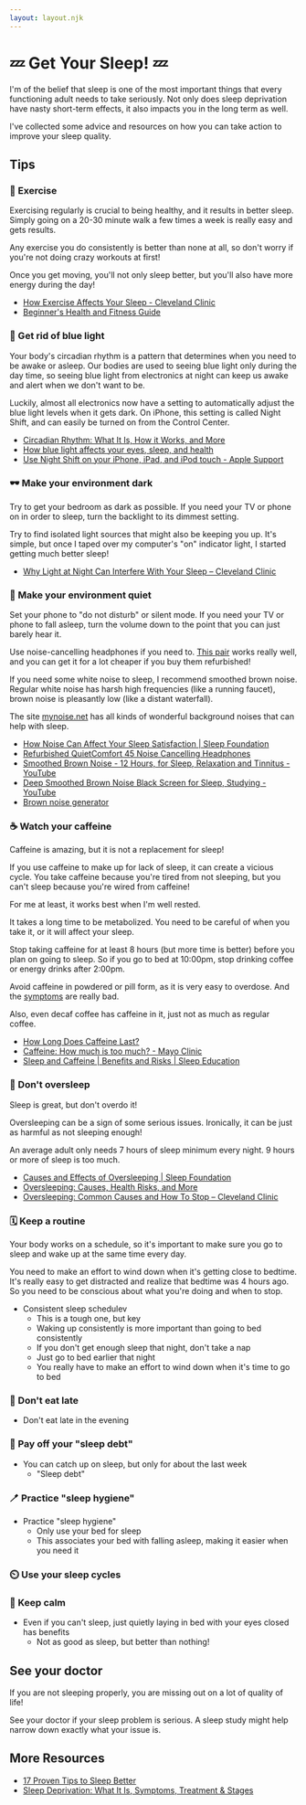 ```yaml
---
layout: layout.njk
---
```


# 💤 Get Your Sleep! 💤
I'm of the belief that sleep is one of the most important things that every functioning adult needs to take seriously. 
Not only does sleep deprivation have nasty short-term effects, it also impacts you in the long term as well.

I've collected some advice and resources on how you can take action to improve your sleep quality.

## Tips

### 🏃 Exercise
Exercising regularly is crucial to being healthy, and it results in better sleep. Simply going on a 20-30 minute walk a 
few times a week is really easy and gets results.

Any exercise you do consistently is better than none at all, so don't worry if you're not doing crazy workouts at first!

Once you get moving, you'll not only sleep better, but you'll also have more energy during the day!

- [How Exercise Affects Your Sleep - Cleveland Clinic](https://health.clevelandclinic.org/how-exercise-affects-your-sleep/)
- [Beginner's Health and Fitness Guide](https://liamrosen.com/fitness.html)

### 📱 Get rid of blue light
Your body's circadian rhythm is a pattern that determines when you need to be awake or asleep. Our bodies are used to 
seeing blue light only during the day time, so seeing blue light from electronics at night can keep us awake and 
alert when we don't want to be.

Luckily, almost all electronics now have a setting to automatically adjust the blue light levels when it gets dark. On 
iPhone, this setting is called Night Shift, and can easily be turned on from the Control Center.

- [Circadian Rhythm: What It Is, How it Works, and More](https://www.healthline.com/health/healthy-sleep/circadian-rhythm)
- [How blue light affects your eyes, sleep, and health](https://health.ucdavis.edu/blog/cultivating-health/blue-light-effects-on-your-eyes-sleep-and-health/2022/08)
- [Use Night Shift on your iPhone, iPad, and iPod touch - Apple Support](https://support.apple.com/en-us/HT207570)

### 🕶️ Make your environment dark
Try to get your bedroom as dark as possible. If you need your TV or phone on in order to sleep, turn the backlight 
to its dimmest setting.

Try to find isolated light sources that might also be keeping you up. It's simple, but once I taped over my computer's 
"on" indicator light, I started getting much better sleep! 

- [Why Light at Night Can Interfere With Your Sleep – Cleveland Clinic](https://health.clevelandclinic.org/light-night-can-interfere-sleep/)

### 🤫 Make your environment quiet
Set your phone to "do not disturb" or silent mode. If you need your TV or phone to fall asleep, turn the volume down 
to the point that you can just barely hear it.

Use noise-cancelling headphones if you need to. [This pair](https://www.bose.com/p/refurbished/bose-quietcomfort-45-headphones-refurbished/QC45-HEADPHONEARN-FR.html?dwvar_QC45-HEADPHONEARN-FR_color=BLACK&quantity=1)
works really well, and you can get it for a lot cheaper if you buy them refurbished!

If you need some white noise to sleep, I recommend smoothed brown noise. Regular white noise has harsh high 
frequencies (like a running faucet), brown noise is pleasantly low (like a distant waterfall).

The site [mynoise.net](https://mynoise.net) has all kinds of wonderful background noises that can help with sleep.

- [How Noise Can Affect Your Sleep Satisfaction | Sleep Foundation](https://www.sleepfoundation.org/noise-and-sleep)
- [Refurbished QuietComfort 45 Noise Cancelling Headphones](https://www.bose.com/p/refurbished/bose-quietcomfort-45-headphones-refurbished/QC45-HEADPHONEARN-FR.html?dwvar_QC45-HEADPHONEARN-FR_color=BLACK&quantity=1)
- [Smoothed Brown Noise - 12 Hours, for Sleep, Relaxation and Tinnitus - YouTube](https://www.youtube.com/watch?v=-teK_6JX9gc)
- [Deep Smoothed Brown Noise Black Screen for Sleep, Studying - YouTube](https://www.youtube.com/watch?v=RfocDdUn9tI)
- [Brown noise generator](https://mynoise.net/NoiseMachines/whiteNoiseGenerator.php?l=61565247423733292622&a=1&am=s&title=White%20Noise%20&%20Co)

### ☕ Watch your caffeine
Caffeine is amazing, but it is not a replacement for sleep!

If you use caffeine to make up for lack of sleep, it can create a vicious cycle. You take caffeine because
you're tired from not sleeping, but you can't sleep because you're wired from caffeine!

For me at least, it works best when I'm well rested.

It takes a long time to be metabolized. You need to be careful of when you take it, or it will affect your sleep.

Stop taking caffeine for at least 8 hours (but more time is better) before you plan on going to sleep. So if you go 
to bed at 10:00pm, stop drinking coffee or energy drinks after 2:00pm.

Avoid caffeine in powdered or pill form, as it is very easy to overdose. And the [symptoms](https://www.healthline.com/health/caffeine-overdose#symptoms)
are really bad.

Also, even decaf coffee has caffeine in it, just not as much as regular coffee.

- [How Long Does Caffeine Last?](https://www.healthline.com/health/how-long-does-caffeine-last#how-long-symptoms-last)
- [Caffeine: How much is too much? - Mayo Clinic](https://www.mayoclinic.org/healthy-lifestyle/nutrition-and-healthy-eating/in-depth/caffeine/art-20045678)
- [Sleep and Caffeine | Benefits and Risks | Sleep Education](https://sleepeducation.org/sleep-caffeine/)

### 🛌 Don't oversleep
Sleep is great, but don't overdo it!

Oversleeping can be a sign of some serious issues. Ironically, it can be just as harmful as not sleeping enough!

An average adult only needs 7 hours of sleep minimum every night. 9 hours or more of sleep is too much.

- [Causes and Effects of Oversleeping | Sleep Foundation](https://www.sleepfoundation.org/how-sleep-works/oversleeping)
- [Oversleeping: Causes, Health Risks, and More](https://www.healthline.com/health/oversleeping)
- [Oversleeping: Common Causes and How To Stop – Cleveland Clinic](https://health.clevelandclinic.org/oversleeping/)

### 🗓️ Keep a routine
Your body works on a schedule, so it's important to make sure you go to sleep and wake up at the same time every day.

You need to make an effort to wind down when it's getting close to bedtime. It's really easy to get distracted and 
realize that bedtime was 4 hours ago. So you need to be conscious about what you're doing and when to stop.

- Consistent sleep schedulev
    - This is a tough one, but key
    - Waking up consistently is more important than going to bed consistently
    - If you don't get enough sleep that night, don't take a nap
    - Just go to bed earlier that night
    - You really have to make an effort to wind down when it's time to go to bed

### 🍕 Don't eat late
- Don't eat late in the evening

### 💸 Pay off your "sleep debt"
- You can catch up on sleep, but only for about the last week
    - "Sleep debt"

### 🪥 Practice "sleep hygiene"
- Practice "sleep hygiene"
    - Only use your bed for sleep
    - This associates your bed with falling asleep, making it easier when you need it

### ⏲️ Use your sleep cycles

### 🧘 Keep calm
- Even if you can't sleep, just quietly laying in bed with your eyes closed has benefits
    - Not as good as sleep, but better than nothing!

## See your doctor
If you are not sleeping properly, you are missing out on a lot of quality of life!

See your doctor if your sleep problem is serious. A sleep study might help narrow down exactly what your issue is.

## More Resources
- [17 Proven Tips to Sleep Better](https://www.healthline.com/nutrition/17-tips-to-sleep-better)
- [Sleep Deprivation: What It Is, Symptoms, Treatment & Stages](https://my.clevelandclinic.org/health/diseases/23970-sleep-deprivation)
